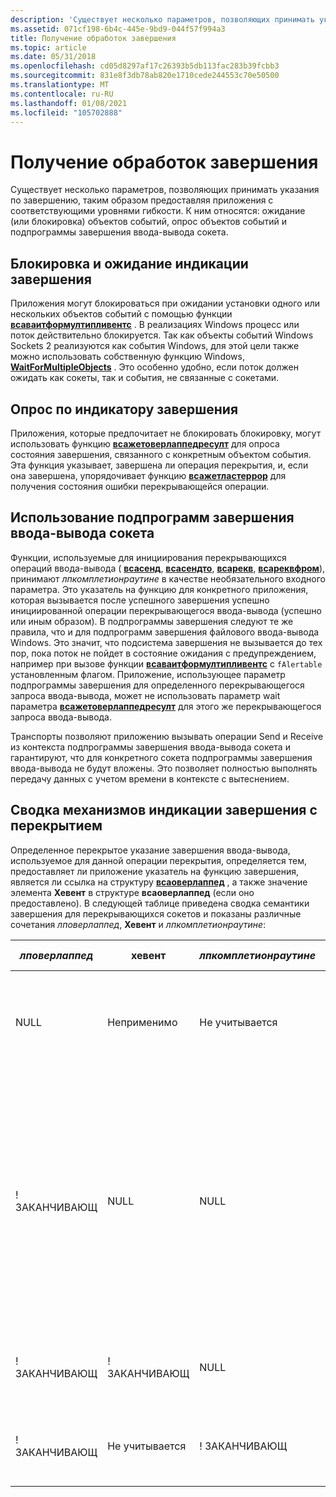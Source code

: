 ```yaml
---
description: 'Существует несколько параметров, позволяющих принимать указания по завершению, таким образом предоставляя приложения с соответствующими уровнями гибкости. К ним относятся: ожидание (или блокировка) объектов событий, опрос объектов событий и подпрограммы завершения ввода-вывода сокета.'
ms.assetid: 071cf198-6b4c-445e-9bd9-044f57f994a3
title: Получение обработок завершения
ms.topic: article
ms.date: 05/31/2018
ms.openlocfilehash: cd05d8297af17c26393b5db113fac283b39fcbb3
ms.sourcegitcommit: 831e8f3db78ab820e1710cede244553c70e50500
ms.translationtype: MT
ms.contentlocale: ru-RU
ms.lasthandoff: 01/08/2021
ms.locfileid: "105702888"
---
```

# <a name="receiving-completion-indications"></a>Получение обработок завершения

Существует несколько параметров, позволяющих принимать указания по завершению, таким образом предоставляя приложения с соответствующими уровнями гибкости. К ним относятся: ожидание (или блокировка) объектов событий, опрос объектов событий и подпрограммы завершения ввода-вывода сокета.

## <a name="blocking-and-waiting-for-completion-indication"></a>Блокировка и ожидание индикации завершения

Приложения могут блокироваться при ожидании установки одного или нескольких объектов событий с помощью функции [**всаваитформултипливентс**](/windows/desktop/api/Winsock2/nf-winsock2-wsawaitformultipleevents) . В реализациях Windows процесс или поток действительно блокируется. Так как объекты событий Windows Sockets 2 реализуются как события Windows, для этой цели также можно использовать собственную функцию Windows, [**WaitForMultipleObjects**](/windows/win32/api/synchapi/nf-synchapi-waitformultipleobjects) . Это особенно удобно, если поток должен ожидать как сокеты, так и события, не связанные с сокетами.

## <a name="polling-for-completion-indication"></a>Опрос по индикатору завершения

Приложения, которые предпочитает не блокировать блокировку, могут использовать функцию [**всажетоверлаппедресулт**](/windows/desktop/api/Winsock2/nf-winsock2-wsagetoverlappedresult) для опроса состояния завершения, связанного с конкретным объектом события. Эта функция указывает, завершена ли операция перекрытия, и, если она завершена, упорядочивает функцию [**всажетластеррор**](/windows/desktop/api/winsock/nf-winsock-wsagetlasterror) для получения состояния ошибки перекрывающейся операции.

## <a name="using-socket-io-completion-routines"></a>Использование подпрограмм завершения ввода-вывода сокета

Функции, используемые для инициирования перекрывающихся операций ввода-вывода ( [**всасенд**](/windows/desktop/api/Winsock2/nf-winsock2-wsasend), [**всасендто**](/windows/desktop/api/Winsock2/nf-winsock2-wsasendto), [**всарекв**](/windows/desktop/api/Winsock2/nf-winsock2-wsarecv), [**всареквфром**](/windows/desktop/api/Winsock2/nf-winsock2-wsarecvfrom)), принимают *лпкомплетионраутине* в качестве необязательного входного параметра. Это указатель на функцию для конкретного приложения, которая вызывается после успешного завершения успешно инициированной операции перекрывающегося ввода-вывода (успешно или иным образом). В подпрограммы завершения следуют те же правила, что и для подпрограмм завершения файлового ввода-вывода Windows. Это значит, что подсистема завершения не вызывается до тех пор, пока поток не пойдет в состояние ожидания с предупреждением, например при вызове функции [**всаваитформултипливентс**](/windows/desktop/api/Winsock2/nf-winsock2-wsawaitformultipleevents) с `fAlertable` установленным флагом. Приложение, использующее параметр подпрограммы завершения для определенного перекрывающегося запроса ввода-вывода, может не использовать параметр wait параметра [**всажетоверлаппедресулт**](/windows/desktop/api/Winsock2/nf-winsock2-wsagetoverlappedresult) для этого же перекрывающегося запроса ввода-вывода.

Транспорты позволяют приложению вызывать операции Send и Receive из контекста подпрограммы завершения ввода-вывода сокета и гарантируют, что для конкретного сокета подпрограммы завершения ввода-вывода не будут вложены. Это позволяет полностью выполнять передачу данных с учетом времени в контексте с вытеснением.

## <a name="summary-of-overlapped-completion-indication-mechanisms"></a>Сводка механизмов индикации завершения с перекрытием

Определенное перекрытое указание завершения ввода-вывода, используемое для данной операции перекрытия, определяется тем, предоставляет ли приложение указатель на функцию завершения, является ли ссылка на структуру [**всаоверлаппед**](/windows/desktop/api/Winsock2/ns-winsock2-wsaoverlapped) , а также значение элемента **Хевент** в структуре **всаоверлаппед** (если оно предоставлено). В следующей таблице приведена сводка семантики завершения для перекрывающихся сокетов и показаны различные сочетания *лповерлаппед*, **Хевент** и *лпкомплетионраутине*:

| *лповерлаппед* | хевент         | *лпкомплетионраутине* | Индикатор завершения                                                                                                                                                                                                    |
|----------------|----------------|-----------------------|--------------------------------------------------------------------------------------------------------------------------------------------------------------------------------------------------------------------------|
| NULL           | Неприменимо | Не учитывается               | Операция завершается синхронно. Он ведет себя так, как если бы он был ноноверлаппед сокетом.                                                                                                                                      |
| ! ЗАКАНЧИВАЮЩ          | NULL           | NULL                  | Операция завершается перекрытием, но механизм завершения, поддерживаемый Windows Sockets 2, отсутствует. В этом случае можно использовать механизм порта завершения (если поддерживается). В противном случае уведомление о завершении отсутствует. |
| ! ЗАКАНЧИВАЮЩ          | ! ЗАКАНЧИВАЮЩ          | NULL                  | Операция завершает перекрытие, уведомление по сигнальному объекту события.                                                                                                                                                  |
| ! ЗАКАНЧИВАЮЩ          | Не учитывается        | ! ЗАКАНЧИВАЮЩ                 | Операция завершает перекрытие, уведомление по плану завершения.                                                                                                                                           |



 

 

 
